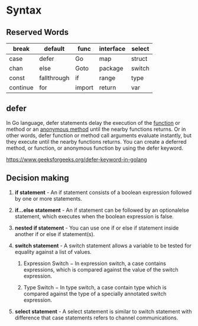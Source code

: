 # Syntax

## Reserved Words

| break    | default     | func   | interface | select |
|----------|-------------|--------|-----------|--------|
| case     | defer       | Go     | map       | struct |
| chan     | else        | Goto   | package   | switch |
| const    | fallthrough | if     | range     | type   |
| continue | for         | import | return    | var    |

## defer

In Go language, defer statements delay the execution of the [function](https://www.geeksforgeeks.org/functions-in-go-language/) or method or an [anonymous method](https://www.geeksforgeeks.org/anonymous-function-in-go-language/) until the nearby functions returns. Or in other words, defer function or method call arguments evaluate instantly, but they execute until the nearby functions returns. You can create a deferred method, or function, or anonymous function by using the defer keyword.

<https://www.geeksforgeeks.org/defer-keyword-in-golang>

## Decision making

1. **if statement** - An if statement consists of a boolean expression followed by one or more statements.

2. **if...else statement** - An if statement can be followed by an optionalelse statement, which executes when the boolean expression is false.

3. **nested if statement** - You can use one if or else if statement inside another if or else if statement(s).

4. **switch statement** - A switch statement allows a variable to be tested for equality against a list of values.

    1. Expression Switch − In expression switch, a case contains expressions, which is compared against the value of the switch expression.

    2. Type Switch − In type switch, a case contain type which is compared against the type of a specially annotated switch expression.

5. **select statement** - A select statement is similar to switch statement with difference that case statements refers to channel communications.
